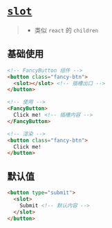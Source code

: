 # [`slot`](https://cn.vuejs.org/guide/components/slots.html)

> - 类似 `react` 的 `children`

## 基础使用

```html
<!-- FancyButton 组件 -->
<button class="fancy-btn">
  <slot></slot> <!-- 插槽出口 -->
</button>

<!-- 使用 -->
<FancyButton>
  Click me! <!-- 插槽内容 -->
</FancyButton>

<!-- 渲染 -->
<button class="fancy-btn">
  Click me!
</button>
```

## 默认值

```html
<button type="submit">
  <slot>
    Submit <!-- 默认内容 -->
  </slot>
</button>
```
